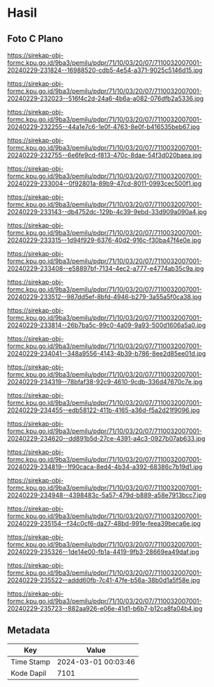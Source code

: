 # Hasil

## Foto C Plano

https://sirekap-obj-formc.kpu.go.id/9ba3/pemilu/pdpr/71/10/03/20/07/7110032007001-20240229-231824--16988520-cdb5-4e54-a371-9025c5146d15.jpg

https://sirekap-obj-formc.kpu.go.id/9ba3/pemilu/pdpr/71/10/03/20/07/7110032007001-20240229-232023--516f4c2d-24a6-4b6a-a082-076dfb2a5336.jpg

https://sirekap-obj-formc.kpu.go.id/9ba3/pemilu/pdpr/71/10/03/20/07/7110032007001-20240229-232255--44a1e7c6-1e0f-4763-8e0f-b416535beb67.jpg

https://sirekap-obj-formc.kpu.go.id/9ba3/pemilu/pdpr/71/10/03/20/07/7110032007001-20240229-232755--6e6fe9cd-f813-470c-8dae-54f3d020baea.jpg

https://sirekap-obj-formc.kpu.go.id/9ba3/pemilu/pdpr/71/10/03/20/07/7110032007001-20240229-233004--0f92801a-89b9-47cd-8011-0993cec500f1.jpg

https://sirekap-obj-formc.kpu.go.id/9ba3/pemilu/pdpr/71/10/03/20/07/7110032007001-20240229-233143--db4752dc-129b-4c39-9ebd-33d909a090a4.jpg

https://sirekap-obj-formc.kpu.go.id/9ba3/pemilu/pdpr/71/10/03/20/07/7110032007001-20240229-233315--1d94f929-6376-40d2-916c-f30ba47f4e0e.jpg

https://sirekap-obj-formc.kpu.go.id/9ba3/pemilu/pdpr/71/10/03/20/07/7110032007001-20240229-233408--e58897bf-7134-4ec2-a777-e4774ab35c9a.jpg

https://sirekap-obj-formc.kpu.go.id/9ba3/pemilu/pdpr/71/10/03/20/07/7110032007001-20240229-233512--987dd5ef-8bfd-4946-b279-3a55a5f0ca38.jpg

https://sirekap-obj-formc.kpu.go.id/9ba3/pemilu/pdpr/71/10/03/20/07/7110032007001-20240229-233814--26b7ba5c-99c0-4a09-9a93-500d1606a5a0.jpg

https://sirekap-obj-formc.kpu.go.id/9ba3/pemilu/pdpr/71/10/03/20/07/7110032007001-20240229-234041--348a9556-4143-4b39-b786-8ee2d85ee01d.jpg

https://sirekap-obj-formc.kpu.go.id/9ba3/pemilu/pdpr/71/10/03/20/07/7110032007001-20240229-234319--78bfaf38-92c9-4610-9cdb-336d47670c7e.jpg

https://sirekap-obj-formc.kpu.go.id/9ba3/pemilu/pdpr/71/10/03/20/07/7110032007001-20240229-234455--edb58122-411b-4165-a36d-f5a2d21f9096.jpg

https://sirekap-obj-formc.kpu.go.id/9ba3/pemilu/pdpr/71/10/03/20/07/7110032007001-20240229-234620--dd891b5d-27ce-4391-a4c3-0927b07ab633.jpg

https://sirekap-obj-formc.kpu.go.id/9ba3/pemilu/pdpr/71/10/03/20/07/7110032007001-20240229-234819--1f90caca-8ed4-4b34-a392-68386c7b19d1.jpg

https://sirekap-obj-formc.kpu.go.id/9ba3/pemilu/pdpr/71/10/03/20/07/7110032007001-20240229-234948--4398483c-5a57-479d-b889-a58e7913bcc7.jpg

https://sirekap-obj-formc.kpu.go.id/9ba3/pemilu/pdpr/71/10/03/20/07/7110032007001-20240229-235154--f34c0cf6-da27-48bd-991e-feea39beca6e.jpg

https://sirekap-obj-formc.kpu.go.id/9ba3/pemilu/pdpr/71/10/03/20/07/7110032007001-20240229-235326--1de14e00-fb1a-4419-9fb3-28669ea49daf.jpg

https://sirekap-obj-formc.kpu.go.id/9ba3/pemilu/pdpr/71/10/03/20/07/7110032007001-20240229-235522--addd60fb-7c41-47fe-b56a-38b0d1a5f58e.jpg

https://sirekap-obj-formc.kpu.go.id/9ba3/pemilu/pdpr/71/10/03/20/07/7110032007001-20240229-235723--882aa926-e06e-41d1-b6b7-b12ca8fa04b4.jpg


## Metadata

| Key        | Value               |
| ---------- | ------------------- |
| Time Stamp | 2024-03-01 00:03:46 |
| Kode Dapil | 7101                |




